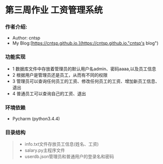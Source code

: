 # 第三周作业 工资管理系统

### 作者介绍:
* Author: cntsp
* My Blog:[https://cntsp.github.io.](https://cntsp.github.io."cntsp's blog")

### 功能实现
* 1 数据库文件中存放着管理员的默认用户名admin、密码aaaa,以及员工信息
* 2 根据用户是管理员还是员工，从而有不同的权限
* 3 管理员可以查询任何员工的工资、修改任何员工的工资、增加新员工信息、退出
* 4 普通员工可以查询自己的工资、退出

### 环境依赖
* Pycharm (python3.4.4)

### 目录结构
> * info.txt文件存放员工信息(姓名、工资)
> * salary.py主程序文件
> * userdb.json管理员和普通用户的登录名和密码



